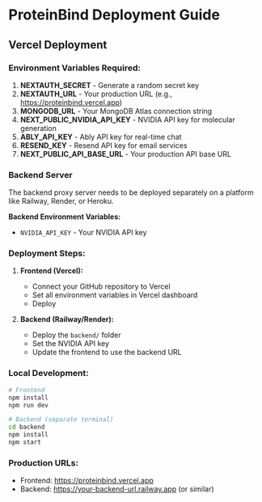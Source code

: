 # ProteinBind Deployment Guide

## Vercel Deployment

### Environment Variables Required:

1. **NEXTAUTH_SECRET** - Generate a random secret key
2. **NEXTAUTH_URL** - Your production URL (e.g., https://proteinbind.vercel.app)
3. **MONGODB_URL** - Your MongoDB Atlas connection string
4. **NEXT_PUBLIC_NVIDIA_API_KEY** - NVIDIA API key for molecular generation
5. **ABLY_API_KEY** - Ably API key for real-time chat
6. **RESEND_KEY** - Resend API key for email services
7. **NEXT_PUBLIC_API_BASE_URL** - Your production API base URL

### Backend Server

The backend proxy server needs to be deployed separately on a platform like Railway, Render, or Heroku.

**Backend Environment Variables:**
- `NVIDIA_API_KEY` - Your NVIDIA API key

### Deployment Steps:

1. **Frontend (Vercel):**
   - Connect your GitHub repository to Vercel
   - Set all environment variables in Vercel dashboard
   - Deploy

2. **Backend (Railway/Render):**
   - Deploy the `backend/` folder
   - Set the NVIDIA API key
   - Update the frontend to use the backend URL

### Local Development:

```bash
# Frontend
npm install
npm run dev

# Backend (separate terminal)
cd backend
npm install
npm start
```

### Production URLs:

- Frontend: https://proteinbind.vercel.app
- Backend: https://your-backend-url.railway.app (or similar)
